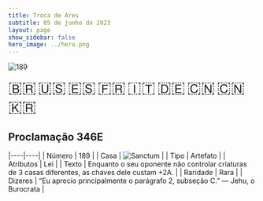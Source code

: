 ```yaml
---
title: Troca de Ares
subtitle: 05 de junho de 2023
layout: page
show_sidebar: false
hero_image: ../hero.png
---
```


![189](https://mastervault-storage-prod.s3.amazonaws.com/media/card_front/pt/600_189_f0ec710d1395_pt.png)

<span title="Português" style="font-size: 32px;cursor: pointer;" onclick="javascript:document.querySelector('img[alt=\'189\']').src=document.querySelector('img[alt=\'189\']').src.replace(/card_front\/[^/]+/, 'card_front/pt').replace(/_[^/.0-9]+\.png/, '_pt.png')">🇧🇷</span>
<span title="English" style="font-size: 32px;cursor: pointer;" onclick="javascript:document.querySelector('img[alt=\'189\']').src=document.querySelector('img[alt=\'189\']').src.replace(/card_front\/[^/]+/, 'card_front/en').replace(/_[^/.0-9]+\.png/, '_en.png')">🇺🇸</span>
<span title="Español" style="font-size: 32px;cursor: pointer;" onclick="javascript:document.querySelector('img[alt=\'189\']').src=document.querySelector('img[alt=\'189\']').src.replace(/card_front\/[^/]+/, 'card_front/es').replace(/_[^/.0-9]+\.png/, '_es.png')">🇪🇸</span>
<span title="Français" style="font-size: 32px;cursor: pointer;" onclick="javascript:document.querySelector('img[alt=\'189\']').src=document.querySelector('img[alt=\'189\']').src.replace(/card_front\/[^/]+/, 'card_front/fr').replace(/_[^/.0-9]+\.png/, '_fr.png')">🇫🇷</span>
<span title="Italiano" style="font-size: 32px;cursor: pointer;" onclick="javascript:document.querySelector('img[alt=\'189\']').src=document.querySelector('img[alt=\'189\']').src.replace(/card_front\/[^/]+/, 'card_front/it').replace(/_[^/.0-9]+\.png/, '_it.png')">🇮🇹</span>
<span title="Deutsche" style="font-size: 32px;cursor: pointer;" onclick="javascript:document.querySelector('img[alt=\'189\']').src=document.querySelector('img[alt=\'189\']').src.replace(/card_front\/[^/]+/, 'card_front/de').replace(/_[^/.0-9]+\.png/, '_de.png')">🇩🇪</span>
<span title="简体中文" style="font-size: 32px;cursor: pointer;" onclick="javascript:document.querySelector('img[alt=\'189\']').src=document.querySelector('img[alt=\'189\']').src.replace(/card_front\/[^/]+/, 'card_front/zh-hans').replace(/_[^/.0-9]+\.png/, '_zh-hans.png')">🇨🇳</span>
<span title="繁體中文" style="font-size: 32px;cursor: pointer;" onclick="javascript:document.querySelector('img[alt=\'189\']').src=document.querySelector('img[alt=\'189\']').src.replace(/card_front\/[^/]+/, 'card_front/zh-hant').replace(/_[^/.0-9]+\.png/, '_zh-hant.png')">🇨🇳</span>
<span title="한국어" style="font-size: 32px;cursor: pointer;" onclick="javascript:document.querySelector('img[alt=\'189\']').src=document.querySelector('img[alt=\'189\']').src.replace(/card_front\/[^/]+/, 'card_front/ko').replace(/_[^/.0-9]+\.png/, '_ko.png')">🇰🇷</span>

## Proclamação 346E

|----|----|
| Número | 189 |
| Casa | ![Sanctum](https://archonarcana.com/images/thumb/c/c7/Sanctum.png/22px-Sanctum.png "Santuário") |
| Tipo | Artefato |
| Atributos | Lei |
| Texto | Enquanto o seu oponente não controlar criaturas de 3 casas diferentes, as chaves dele custam +2A. |
| Raridade | Rara |
| Dizeres | “Eu aprecio principalmente o parágrafo 2, subseção C.” — Jehu, o Burocrata |
